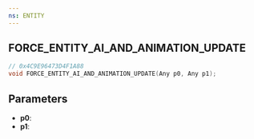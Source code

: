 ```yaml
---
ns: ENTITY
---
```

## FORCE_ENTITY_AI_AND_ANIMATION_UPDATE

```c
// 0x4C9E96473D4F1A88
void FORCE_ENTITY_AI_AND_ANIMATION_UPDATE(Any p0, Any p1);
```

## Parameters
* **p0**:
* **p1**:
